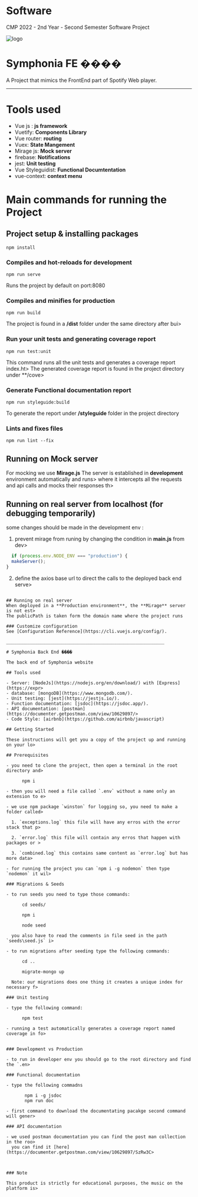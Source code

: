 # Software
CMP 2022 - 2nd Year - Second Semester Software Project

![logo](./Symphonia-Back-end/assets/icons/TheLogo.png)


# Symphonia FE ����
A Project that mimics the FrontEnd part of Spotify Web player.

___
# Tools used
- Vue js : **js framework**
- Vuetify: **Components Library**
- Vue router: **routing**
- Vuex: **State Mangement**
- Mirage js: **Mock server**
- firebase: **Notifications**
- jest: **Unit testing**
- Vue Styleguidist: **Functional Documtentation**
- vue-context: **context menu**

# Main commands for running the Project

## Project setup & installing packages
```
npm install
```

### Compiles and hot-reloads for development
```
npm run serve
```
  Runs the project by default on port:8080

### Compiles and minifies for production
```
npm run build
```
  The project is found in a **/dist** folder under the same directory after bui>

### Run your unit tests and generating coverage report
```
npm run test:unit
```
  This command runs all the unit tests and generates a coverage report index.ht>
  The generated coverage report is found in the project directory under **/cove>

### Generate Functional documentation report
```
npm run styleguide:build
```
  To generate the report under **/styleguide** folder in the project directory

### Lints and fixes files
```
npm run lint --fix
```

## Running on Mock server

For mocking we use **Mirage.js**
The server is established in **development** environment automatically and runs>
where it intercepts all the requests and api calls and mocks their responses th>

## Running on real server from localhost (for debugging temporarily)
some changes should be made in the development env :
1. prevent mirage from runing by changing the condition in **main.js** from dev>
```javascript
  if (process.env.NODE_ENV === "production") {
  makeServer();
}
```
2. define the axios base url to direct the calls to the deployed back end serve>
```javascriptaxios.defaults.baseURL = "https://thesymphonia.ddns.net/api";

## Running on real server
When deployed in a **Production environment**, the **Mirage** server is not est>
The publicPath is taken form the domain name where the project runs

### Customize configuration
See [Configuration Reference](https://cli.vuejs.org/config/).

____________________________________________________________

# Symphonia Back End ����

The back end of Symphonia website 

## Tools used

- Server: [NodeJs](https://nodejs.org/en/download/) with [Express](https://expr>
- database: [mongoDB](https://www.mongodb.com/).
- Unit testing: [jest](https://jestjs.io/).
- Function documentation: [jsdoc](https://jsdoc.app/).
- API documentation: [postman](https://documenter.getpostman.com/view/10629897/>
- Code Style: [airbnb](https://github.com/airbnb/javascript)

## Getting Started

These instructions will get you a copy of the project up and running on your lo>

## Prerequisites

- you need to clone the project, then open a terminal in the root directory and>

      npm i

- then you will need a file called `.env` without a name only an extension to e>

- we use npm package `winston` for logging so, you need to make a folder called>

  1. `exceptions.log` this file will have any erros with the error stack that p>

  2. `error.log` this file will contain any erros that happen with packages or >

  3. `combined.log` this contains same content as `error.log` but has more data>

- for running the project you can `npm i -g nodemon` then type `nodemon` it wil>

### Migrations & Seeds

- to run seeds you need to type those commands:

      cd seeds/

      npm i
   
      node seed

  you also have to read the comments in file seed in the path `seeds\seed.js` i>

- to run migrations after seeding type the following commands:

      cd ..

      migrate-mongo up

  Note: our migrations does one thing it creates a unique index for necessary f>

### Unit testing

- type the following command:

      npm test

- running a test automatically generates a coverage report named coverage in fo>


### Development vs Production

- to run in developer env you should go to the root directory and find the `.en>

### Functional documentation

- type the following commadns

       npm i -g jsdoc
       npm run doc

- first command to download the documentating pacakge second command will gener>

### API documentation

- we used postman documentation you can find the post man collection in the roo>
  you can find it [here](https://documenter.getpostman.com/view/10629897/SzRw3C>



### Note

This product is strictly for educational purposes, the music on the platform is>



